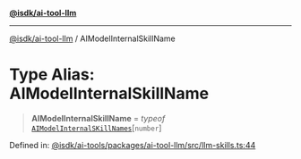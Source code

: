 [**@isdk/ai-tool-llm**](../README.md)

***

[@isdk/ai-tool-llm](../globals.md) / AIModelInternalSkillName

# Type Alias: AIModelInternalSkillName

> **AIModelInternalSkillName** = *typeof* [`AIModelInternalSKillNames`](../variables/AIModelInternalSKillNames.md)\[`number`\]

Defined in: [@isdk/ai-tools/packages/ai-tool-llm/src/llm-skills.ts:44](https://github.com/isdk/ai-tool-llm.js/blob/b85f02c051e6cb4b9c451fe72592c4077cb731a4/src/llm-skills.ts#L44)
